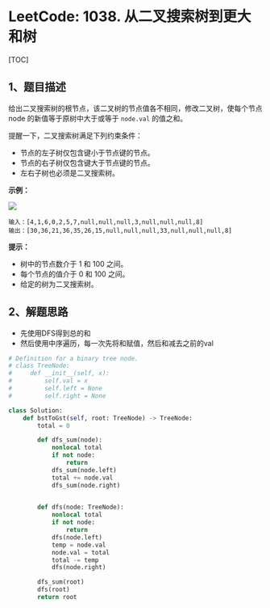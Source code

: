 # LeetCode: 1038. 从二叉搜索树到更大和树

[TOC]

## 1、题目描述

给出二叉搜索树的根节点，该二叉树的节点值各不相同，修改二叉树，使每个节点 node 的新值等于原树中大于或等于 `node.val` 的值之和。

提醒一下，二叉搜索树满足下列约束条件：

- 节点的左子树仅包含键小于节点键的节点。
- 节点的右子树仅包含键大于节点键的节点。
- 左右子树也必须是二叉搜索树。

**示例：**

![](http://px3chmx10.bkt.clouddn.com/notebook/2019-09-19-050557.png)

```
输入：[4,1,6,0,2,5,7,null,null,null,3,null,null,null,8]
输出：[30,36,21,36,35,26,15,null,null,null,33,null,null,null,8]
```

**提示：**

- 树中的节点数介于 1 和 100 之间。
- 每个节点的值介于 0 和 100 之间。
- 给定的树为二叉搜索树。

## 2、解题思路

- 先使用DFS得到总的和
- 然后使用中序遍历，每一次先将和赋值，然后和减去之前的val



```python
# Definition for a binary tree node.
# class TreeNode:
#     def __init__(self, x):
#         self.val = x
#         self.left = None
#         self.right = None

class Solution:
    def bstToGst(self, root: TreeNode) -> TreeNode:
        total = 0

        def dfs_sum(node):
            nonlocal total
            if not node:
                return
            dfs_sum(node.left)
            total += node.val
            dfs_sum(node.right)
            

        def dfs(node: TreeNode):
            nonlocal total
            if not node:
                return
            dfs(node.left)
            temp = node.val
            node.val = total
            total -= temp
            dfs(node.right)

        dfs_sum(root)
        dfs(root)
        return root
```

